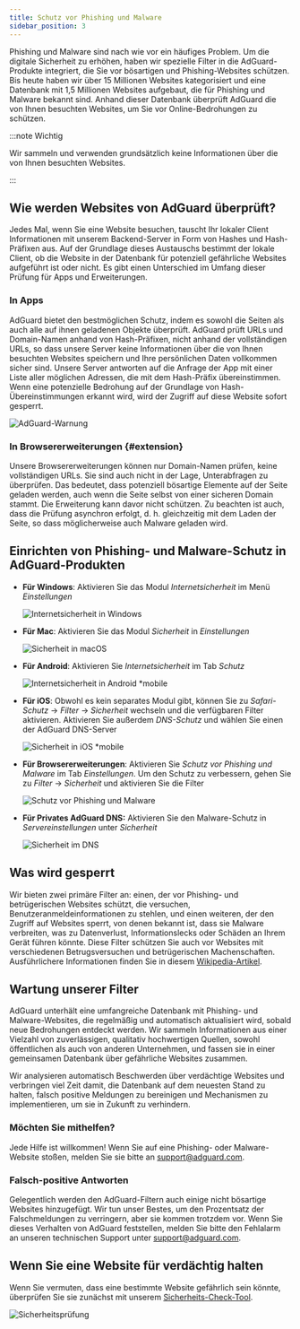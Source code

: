 ```yaml
---
title: Schutz vor Phishing und Malware
sidebar_position: 3
---
```


Phishing und Malware sind nach wie vor ein häufiges Problem. Um die digitale Sicherheit zu erhöhen, haben wir spezielle Filter in die AdGuard-Produkte integriert, die Sie vor bösartigen und Phishing-Websites schützen. Bis heute haben wir über 15 Millionen Websites kategorisiert und eine Datenbank mit 1,5 Millionen Websites aufgebaut, die für Phishing und Malware bekannt sind. Anhand dieser Datenbank überprüft AdGuard die von Ihnen besuchten Websites, um Sie vor Online-Bedrohungen zu schützen.

:::note Wichtig

Wir sammeln und verwenden grundsätzlich keine Informationen über die von Ihnen besuchten Websites.

:::

## Wie werden Websites von AdGuard überprüft?

Jedes Mal, wenn Sie eine Website besuchen, tauscht Ihr lokaler Client Informationen mit unserem Backend-Server in Form von Hashes und Hash-Präfixen aus. Auf der Grundlage dieses Austauschs bestimmt der lokale Client, ob die Website in der Datenbank für potenziell gefährliche Websites aufgeführt ist oder nicht. Es gibt einen Unterschied im Umfang dieser Prüfung für Apps und Erweiterungen.

### In Apps

AdGuard bietet den bestmöglichen Schutz, indem es sowohl die Seiten als auch alle auf ihnen geladenen Objekte überprüft. AdGuard prüft URLs und Domain-Namen anhand von Hash-Präfixen, nicht anhand der vollständigen URLs, so dass unsere Server keine Informationen über die von Ihnen besuchten Websites speichern und Ihre persönlichen Daten vollkommen sicher sind. Unsere Server antworten auf die Anfrage der App mit einer Liste aller möglichen Adressen, die mit dem Hash-Präfix übereinstimmen. Wenn eine potenzielle Bedrohung auf der Grundlage von Hash-Übereinstimmungen erkannt wird, wird der Zugriff auf diese Website sofort gesperrt.

![AdGuard-Warnung](https://cdn.adtidy.org/content/kb/ad_blocker/general/dangerous_website_blocked.png)

### In Browsererweiterungen {#extension}

Unsere Browsererweiterungen können nur Domain-Namen prüfen, keine vollständigen URLs. Sie sind auch nicht in der Lage, Unterabfragen zu überprüfen. Das bedeutet, dass potenziell bösartige Elemente auf der Seite geladen werden, auch wenn die Seite selbst von einer sicheren Domain stammt. Die Erweiterung kann davor nicht schützen. Zu beachten ist auch, dass die Prüfung asynchron erfolgt, d. h. gleichzeitig mit dem Laden der Seite, so dass möglicherweise auch Malware geladen wird.

## Einrichten von Phishing- und Malware-Schutz in AdGuard-Produkten

- **Für Windows**: Aktivieren Sie das Modul *Internetsicherheit* im Menü *Einstellungen*

    ![Internetsicherheit in Windows](https://cdn.adtidy.org/content/kb/ad_blocker/general/windows.png)

- **Für Mac**: Aktivieren Sie das Modul *Sicherheit* in *Einstellungen*

    ![Sicherheit in macOS](https://cdn.adtidy.org/content/kb/ad_blocker/general/bs_mac.png)

- **Für Android**: Aktivieren Sie *Internetsicherheit* im Tab *Schutz*

    ![Internetsicherheit in Android *mobile](https://cdn.adtidy.org/content/kb/ad_blocker/general/bs_android.png)

- **Für iOS**: Obwohl es kein separates Modul gibt, können Sie zu *Safari-Schutz* → *Filter* → *Sicherheit* wechseln und die verfügbaren Filter aktivieren. Aktivieren Sie außerdem *DNS-Schutz* und wählen Sie einen der AdGuard DNS-Server

    ![Sicherheit in iOS *mobile](https://cdn.adtidy.org/content/kb/ad_blocker/general/bs_ios.jpg)

- **Für Browsererweiterungen**: Aktivieren Sie *Schutz vor Phishing und Malware* im Tab *Einstellungen*. Um den Schutz zu verbessern, gehen Sie zu *Filter* → *Sicherheit* und aktivieren Sie die Filter

    ![Schutz vor Phishing und Malware](https://cdn.adtidy.org/content/kb/ad_blocker/general/extension_protection.png)

- **Für Privates AdGuard DNS:** Aktivieren Sie den Malware-Schutz in *Servereinstellungen* unter *Sicherheit*

    ![Sicherheit im DNS](https://cdn.adtidy.org/content/kb/ad_blocker/general/bs_dns.png)

## Was wird gesperrt

Wir bieten zwei primäre Filter an: einen, der vor Phishing- und betrügerischen Websites schützt, die versuchen, Benutzeranmeldeinformationen zu stehlen, und einen weiteren, der den Zugriff auf Websites sperrt, von denen bekannt ist, dass sie Malware verbreiten, was zu Datenverlust, Informationslecks oder Schäden an Ihrem Gerät führen könnte. Diese Filter schützen Sie auch vor Websites mit verschiedenen Betrugsversuchen und betrügerischen Machenschaften. Ausführlichere Informationen finden Sie in diesem [Wikipedia-Artikel](https://en.wikipedia.org/wiki/Phishing).

## Wartung unserer Filter

AdGuard unterhält eine umfangreiche Datenbank mit Phishing- und Malware-Websites, die regelmäßig und automatisch aktualisiert wird, sobald neue Bedrohungen entdeckt werden. Wir sammeln Informationen aus einer Vielzahl von zuverlässigen, qualitativ hochwertigen Quellen, sowohl öffentlichen als auch von anderen Unternehmen, und fassen sie in einer gemeinsamen Datenbank über gefährliche Websites zusammen.

Wir analysieren automatisch Beschwerden über verdächtige Websites und verbringen viel Zeit damit, die Datenbank auf dem neuesten Stand zu halten, falsch positive Meldungen zu bereinigen und Mechanismen zu implementieren, um sie in Zukunft zu verhindern.

### Möchten Sie mithelfen?

Jede Hilfe ist willkommen! Wenn Sie auf eine Phishing- oder Malware-Website stoßen, melden Sie sie bitte an <support@adguard.com>.

### Falsch-positive Antworten

Gelegentlich werden den AdGuard-Filtern auch einige nicht bösartige Websites hinzugefügt. Wir tun unser Bestes, um den Prozentsatz der Falschmeldungen zu verringern, aber sie kommen trotzdem vor. Wenn Sie dieses Verhalten von AdGuard feststellen, melden Sie bitte den Fehlalarm an unseren technischen Support unter <support@adguard.com>.

## Wenn Sie eine Website für verdächtig halten

Wenn Sie vermuten, dass eine bestimmte Website gefährlich sein könnte, überprüfen Sie sie zunächst mit unserem [Sicherheits-Check-Tool](https://reports.adguard.com/welcome.html).

![Sicherheitsprüfung](https://cdn.adtidy.org/content/kb/ad_blocker/general/site_warning.png)
